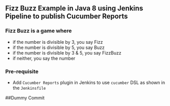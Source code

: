 ## Fizz Buzz Example in Java 8 using Jenkins Pipeline to publish Cucumber Reports

### Fizz Buzz is a game where
- if the number is divisible by 3, you say Fizz
- if the number is divisible by 5, you say Buzz
- if the number is divisible by 3 & 5, you say FizzBuzz
- if neither, you say the number

### Pre-requisite
- Add `Cucumber Reports` plugin in Jenkins to use `cucumber` DSL as shown 
in the `Jenkinsfile`

##Dummy Commit
